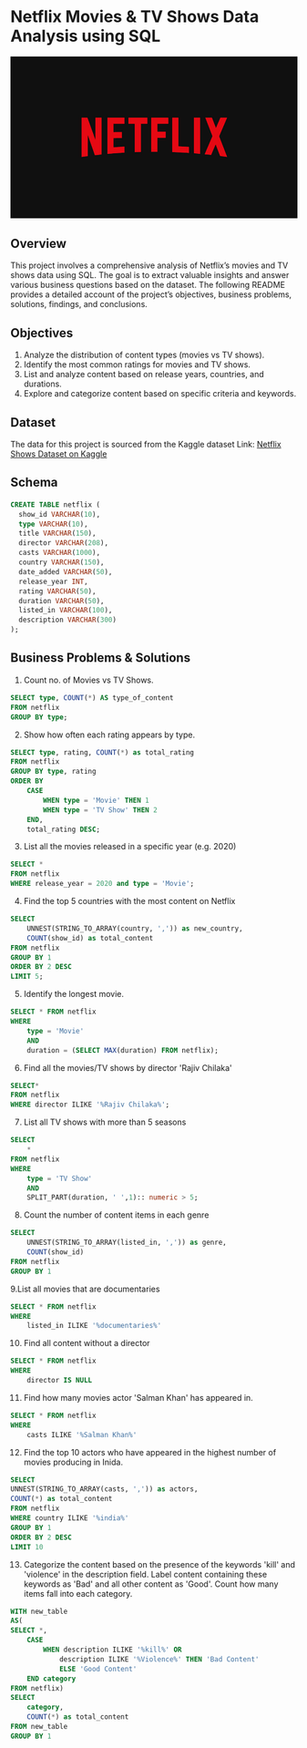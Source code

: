 # Netflix Movies & TV Shows Data Analysis using SQL

![Netflix logo](BrandAssets_Logos_01-Wordmark.jpg)

## Overview
This project involves a comprehensive analysis of Netflix’s movies and TV shows data using SQL. The goal is to extract valuable insights and answer various business questions based on the dataset. The following README provides a detailed account of the project’s objectives, business problems, solutions, findings, and conclusions.

## Objectives
1. Analyze the distribution of content types (movies vs TV shows).
2. Identify the most common ratings for movies and TV shows.
3. List and analyze content based on release years, countries, and durations.
4. Explore and categorize content based on specific criteria and keywords.

## Dataset
The data for this project is sourced from the Kaggle dataset
Link: [Netflix Shows Dataset on Kaggle](https://www.kaggle.com/datasets/shivamb/netflix-shows)

## Schema

```sql
CREATE TABLE netflix (
  show_id VARCHAR(10),
  type VARCHAR(10),
  title VARCHAR(150),
  director VARCHAR(208),
  casts VARCHAR(1000),
  country VARCHAR(150),
  date_added VARCHAR(50),
  release_year INT,
  rating VARCHAR(50),
  duration VARCHAR(50),
  listed_in VARCHAR(100),
  description VARCHAR(300)
);
```

## Business Problems & Solutions

1. Count no. of Movies vs TV Shows.
```sql   
SELECT type, COUNT(*) AS type_of_content
FROM netflix
GROUP BY type;
```

2. Show how often each rating appears by type.
```sql 
SELECT type, rating, COUNT(*) as total_rating
FROM netflix
GROUP BY type, rating
ORDER BY 
	CASE
		WHEN type = 'Movie' THEN 1
		WHEN type = 'TV Show' THEN 2
	END,
	total_rating DESC;
```
3. List all the movies released in a specific year (e.g. 2020)	
```sql 
SELECT * 
FROM netflix
WHERE release_year = 2020 and type = 'Movie';
```

4. Find the top 5 countries with the most content on Netflix
```sql 
SELECT
	UNNEST(STRING_TO_ARRAY(country, ',')) as new_country,
	COUNT(show_id) as total_content
FROM netflix
GROUP BY 1
ORDER BY 2 DESC
LIMIT 5;
```

5. Identify the longest movie.
```sql 
SELECT * FROM netflix
WHERE
	type = 'Movie'
	AND
	duration = (SELECT MAX(duration) FROM netflix);
```
6. Find all the movies/TV shows by director 'Rajiv Chilaka'
```sql 
SELECT*
FROM netflix
WHERE director ILIKE '%Rajiv Chilaka%';
```
7. List all TV shows with more than 5 seasons
```sql 
SELECT
	*
FROM netflix
WHERE 
	type = 'TV Show'
	AND
	SPLIT_PART(duration, ' ',1):: numeric > 5;
```
8. Count the number of content items in each genre
```sql 
SELECT
	UNNEST(STRING_TO_ARRAY(listed_in, ',')) as genre,
	COUNT(show_id)
FROM netflix
GROUP BY 1
```
9.List all movies that are documentaries
```sql 
SELECT * FROM netflix
WHERE
	listed_in ILIKE '%documentaries%'
```
10. Find all content without a director
```sql 
SELECT * FROM netflix
WHERE
	director IS NULL
```

11. Find how many movies actor  'Salman Khan' has appeared in.
```sql 
SELECT * FROM netflix
WHERE
	casts ILIKE '%Salman Khan%'
```
12. Find the top 10 actors who have appeared in the highest number of movies  producing in Inida. 	
```sql 
SELECT
UNNEST(STRING_TO_ARRAY(casts, ',')) as actors,
COUNT(*) as total_content
FROM netflix
WHERE country ILIKE '%india%'
GROUP BY 1
ORDER BY 2 DESC
LIMIT 10
```
13. Categorize the content based on the presence of the keywords 'kill' and 'violence' in the description field. 
    Label content containing these keywords as 'Bad' and all other content as 'Good'. Count how many items fall into each category.
```sql 
WITH new_table
AS(
SELECT *,
	CASE
		WHEN description ILIKE '%kill%' OR
			description ILIKE '%Violence%' THEN 'Bad Content'
			ELSE 'Good Content'
	END category	
FROM netflix)
SELECT
	category,
	COUNT(*) as total_content
FROM new_table
GROUP BY 1
```
